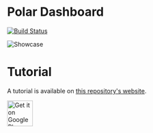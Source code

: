 # Polar Dashboard

[![Build Status](https://travis-ci.org/afollestad/polar-dashboard.svg)](https://travis-ci.org/afollestad/polar-dashboard)

![Showcase](https://raw.githubusercontent.com/afollestad/polar-dashboard/gh-pages/showcase.png?token=ABvGBdL28ue5kkkTc3-nHzYZOxsE83W9ks5Wt4VtwA%3D%3D)

# Tutorial

A tutorial is available on [this repository's website](http://afollestad.github.io/polar-dashboard).

<a href="https://play.google.com/store/apps/details?id=com.afollestad.polar" target="_blank">
  <img alt="Get it on Google Play"
       src="https://play.google.com/intl/en_us/badges/images/generic/en-play-badge.png" height="60"/>
</a>

